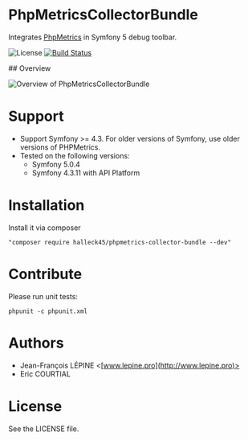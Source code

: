 # PhpMetricsCollectorBundle

Integrates [PhpMetrics](http://www.phpmetrics.org) in Symfony 5 debug toolbar.

![License](https://poser.pugx.org/halleck45/phpmetrics/license.svg)
[![Build Status](https://secure.travis-ci.org/Halleck45/PhpMetricsCollectorBundle.svg)](http://travis-ci.org/Halleck45/PhpMetricsCollectorBundle) 

## Overview 

![Overview of PhpMetricsCollectorBundle](doc/images/overview.png)

# Support
* Support Symfony >= 4.3. For older versions of Symfony, use older versions of PHPMetrics.
* Tested on the following versions:
    * Symfony 5.0.4
    * Symfony 4.3.11 with API Platform

# Installation

Install it via composer

    "composer require halleck45/phpmetrics-collector-bundle --dev"
    
# Contribute

Please run unit tests:

    phpunit -c phpunit.xml

# Authors

+ Jean-François LÉPINE <[www.lepine.pro](http://www.lepine.pro)>
+ Eric COURTIAL

# License

See the LICENSE file.